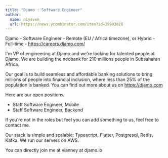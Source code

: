 ```yaml
---
title: "Djamo : Software Engineer"
author:
  name: niyaven
  url: https://news.ycombinator.com/item?id=39903828
---
```

Djamo - Software Engineer - Remote (EU &#x2F; Africa timezone), or Hybrid - Full-time - <a href="https:&#x2F;&#x2F;careers.djamo.com&#x2F;">https:&#x2F;&#x2F;careers.djamo.com&#x2F;</a>

I&#x27;m VP of engineering at Djamo and we&#x27;re looking for talented people at Djamo. We are building the neobank for 210 millions people in Subsaharan Africa.

Our goal is to build seamless and affordable banking solutions to bring millions of people into financial inclusion, where less than 25% of the population is banked. You can find out more about us on <a href="https:&#x2F;&#x2F;djamo.com">https:&#x2F;&#x2F;djamo.com</a>

Here are our open positions:
 * Staff Software Engineer, Mobile
 * Staff Software Engineer, Backend

If you&#x27;re not in the roles but feel you can add something to us, feel free to contact me.

Our stack is simple and scalable: Typescript, Flutter, Postgresql, Redis, Kafka. We run our servers on AWS.

You can directly join me at vianney at djamo.io
